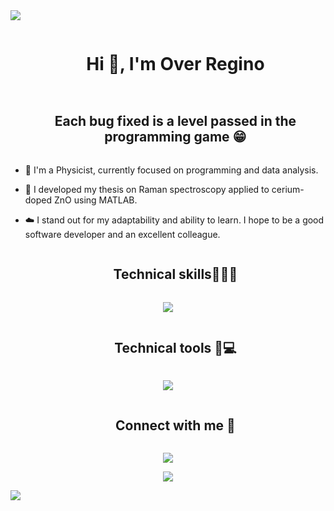 
<!--horizontal divider(gradiant)-->
<img src="https://user-images.githubusercontent.com/73097560/115834477-dbab4500-a447-11eb-908a-139a6edaec5c.gif">

<!--h1 without bottom border-->
<div id="user-content-toc">
  <ul align="center">
    <summary><h1 style="display: inline-block">Hi 👋, I'm Over Regino</h1></summary>
  </ul>
</div>

<!--h2 without bottom border-->
<div id="user-content-toc">
  <ul align="center">
    <summary><h2 style="display: inline-block">Each bug fixed is a level passed in the programming game 😁 </h2></summary>
  </ul>
</div>


<!--Intro start-->
- 🔭 I'm a Physicist, currently focused on programming and data analysis.

- 🌱 I developed my thesis on Raman spectroscopy applied to cerium-doped ZnO using MATLAB.

- ☁️ I stand out for my adaptability and ability to learn. I hope to be a good software developer and an excellent colleague.




<!--- stats & Trophy (start) -->



</p>        
<!--- stats (end) -->

<!--========================================================================================================================================================================================================-->
<!--h1 without bottom border-->
<div id="user-content-toc">
  <ul align="center">
    <summary><h2 style="display: inline-block">Technical skills👨🏻‍💻</h2></summary>
  </ul>
</div>
<!--tech stack icons-->
<p align="center">
  <a href="https://skillicons.dev">
    <img src="https://skillicons.dev/icons?i=,cpp,js,ts,py,html,css,svelte,latex, matlab,fortran" />
  </a>
</p>
<!--========================================================================================================================================================================================================-->
<!--h1 without bottom border-->
<div id="user-content-toc">
  <ul align="center">
    <summary><h2 style="display: inline-block">Technical tools 🔧💻</h2></summary>
  </ul>
</div>
<!--tech stack Editor-->
<p align="center">
  <a href="https://skillicons.dev">
    <img src="https://skillicons.dev/icons?i=mysql,nextjs,nodejs,tailwind,vscode,anaconda,eclipse,ai" />
  </a>
</p>
<!--=====================================================================================================================================================-->
<!-- Connect with me -->
<!--h2 without bottom border-->
<div id="user-content-toc">
  <ul align="center">
    <summary><h2 style="display: inline-block">Connect with me 🤝</h2></summary>
  </ul>
</div>

<!--icons and links-->

<p align="center">
  <a href="https://skillicons.dev">
    <img src="https://skillicons.dev/icons?i=gmail,github,linkedin,discord" />
  </a>
</p>
  
</p>


<!--profile visit count-->
<div align="center">
  
[![](https://visitcount.itsvg.in/api?id=1010nishant&icon=3&color=6)](https://visitcount.itsvg.in)
  
</div>


<!--horizontal divider(gradiant)-->
<img src="https://user-images.githubusercontent.com/73097560/115834477-dbab4500-a447-11eb-908a-139a6edaec5c.gif">


